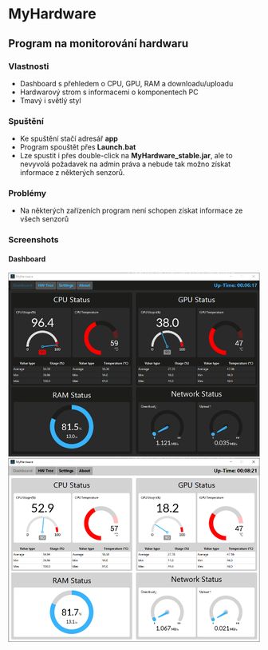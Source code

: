 # MyHardware
## Program na monitorování hardwaru
### Vlastnosti
* Dashboard s přehledem o CPU, GPU, RAM a downloadu/uploadu
* Hardwarový strom s informacemi o komponentech PC
* Tmavý i světlý styl
### Spuštění
* Ke spuštění stačí adresář **app**
* Program spouštět přes **Launch.bat**
* Lze spustit i přes double-click na **MyHardware_stable.jar**, ale to nevyvolá požadavek na admin práva a nebude tak možno získat informace z některých senzorů.
### Problémy
* Na některých zařízeních program není schopen získat informace ze všech senzorů
### Screenshots
#### Dashboard
![Alt text](screenshots/dashboard_dark.PNG?raw=true "dashboard_dark")
![Alt text](screenshots/dashboard_light.PNG?raw=true "dashboard_dark")